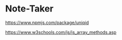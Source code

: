 # Note-Taker























https://www.npmjs.com/package/uniqid

https://www.w3schools.com/js/js_array_methods.asp